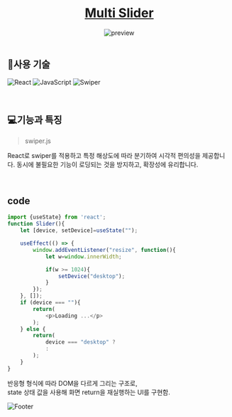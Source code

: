 <div align="center">
	<h1><a href="https://open-source6-lime.vercel.app/">Multi Slider</a></h1>
	<img src="https://github.com/user-attachments/assets/736034e5-52ce-41a6-850c-dd5fc51da7f5" alt="preview" />
</div>

<br/>

## 🧩사용 기술
![React](https://img.shields.io/badge/react-%2320232a.svg?style=flat-square&logo=react&logoColor=%2361DAFB)
![JavaScript](https://img.shields.io/badge/-JavaScript-dc8d2d?style=flat-square&logo=javascript&logoColor=ffffff)
![Swiper](https://img.shields.io/badge/Swiper-6332F6?style=flat-square&logo=swiper&logoColor=white&style=flat-square)

<br/>

## 💻기능과 특징
> swiper.js

React로 swiper를 적용하고 특정 해상도에 따라 분기하여 시각적 편의성을 제공합니다. 동시에 불필요한 기능이 로딩되는 것을 방지하고, 확장성에 유리합니다.

<br/>

## code
```javascript
import {useState} from 'react';
function Slider(){
	let [device, setDevice]=useState("");

	useEffect(() => {
		window.addEventListener("resize", function(){
			let w=window.innerWidth;

			if(w >= 1024){
				setDevice("desktop");
			}
		});
	}, []);
	if (device === ""){
		return(
			<p>Loading ...</p>
		);
	} else {
		return(
			device === "desktop" ?
			:
		);
	}
}
```
반응형 형식에 따라 DOM을 다르게 그리는 구조로,  
state 상태 값을 사용해 화면 return을 재실행하는 UI를 구현함.

![Footer](https://capsule-render.vercel.app/api?type=waving&color=5f6571&height=100&section=footer)